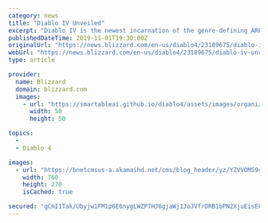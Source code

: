 ```yaml
---
category: news
title: "Diablo IV Unveiled"
excerpt: "Diablo IV is the newest incarnation of the genre-defining ARPG players have come to know and love. Take a glimpse into the terror that awaits."
publishedDateTime: 2019-11-01T19:30:00Z
originalUrl: "https://news.blizzard.com/en-us/diablo4/23189675/diablo-iv-unveiled"
webUrl: "https://news.blizzard.com/en-us/diablo4/23189675/diablo-iv-unveiled"
type: article

provider:
  name: Blizzard
  domain: blizzard.com
  images:
    - url: "https://smartableai.github.io/diablo4/assets/images/organizations/blizzard.com-50x50.jpg"
      width: 50
      height: 50

topics:
  - 
  - Diablo 4

images:
  - url: "https://bnetcmsus-a.akamaihd.net/cms/blog_header/yz/YZVVOMS949I61572620765672.jpg"
    width: 760
    height: 270
    isCached: true

secured: "gCmI1Tak/Ubyjw1FM1p6E6nygLWZP7HJ6gjaWj1JoJVfrDRB1bPN2XjuEisEPWrqsBYw05DY8Bq5CaKxhvoQ3bvU2A8SiqATHGQ8XfJeD6s5RQaqw4JZUwDhEl9ld/UWaM/ZiI5r5ZALIhUFH2nOHyCyh3IkAG3aJ+EWqfzjBwh8w4ZlmV0cC+645KbpxoFyZAm4SWl1TcwIE0Aof/enjqr6mLAIauWcRhR1mzrvYW0fz/83UsIU9bAHB/CH0g/YxxCxQpoJe2DhEN6VIhKLES9fFRTAaMQzwtxqB3RHGlV0odIeHGNKfGoe+TqeWjjW1f77ujR5O2DWCApkLbIEeFF7WZCVNs12a2o8GPVCk/o=;Grs51Eq4oDDzx2fQfLUIHA=="
---
```


